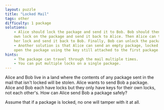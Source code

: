 ```yaml
---
layout: puzzle
title: "Locked Mail"
tags: other
difficulty: 1 package
solutions:
    - Alice should lock the package and send it to Bob. Bob should then put his
    own lock on the package and send it back to Alice. Then Alice can take off
    her lock and send it back to Bob. Finally, Bob can unlock the package.
    - Another solution is that Alice can send an empty package, locked, with a different key attached to the lock. A while later, Alice can send the actual package locked with the lock associated with that key. Then Bob can
    open the package using the key still attached to the first package.
hints:
    - The package can travel through the mail multiple times.
    - You can put multiple locks on a single package.
---
```


Alice and Bob live in a land where the contents of any package sent in the mail that isn't locked will be stolen. Alice wants to send Bob a package. Alice and Bob each have locks but they only have keys for their own locks, not each other's. How can Alice send Bob a package safely?

Assume that if a package is locked, no one will tamper with it at all.

